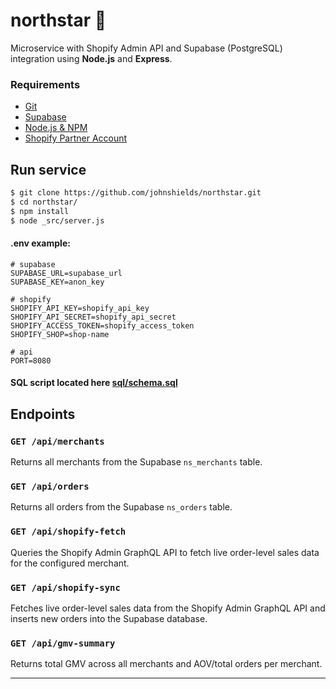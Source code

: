 # northstar 🌠

Microservice with Shopify Admin API and Supabase (PostgreSQL) integration using **Node.js** and **Express**.

### Requirements

- [Git](https://git-scm.com/downloads)
- [Supabase](https://supabase.com/)
- [Node.js & NPM](https://nodejs.org/)
- [Shopify Partner Account](https://partners.shopify.com/)

## Run service

```bash
$ git clone https://github.com/johnshields/northstar.git
$ cd northstar/
$ npm install
$ node _src/server.js
```

#### .env example:

```dotenv
# supabase
SUPABASE_URL=supabase_url
SUPABASE_KEY=anon_key

# shopify
SHOPIFY_API_KEY=shopify_api_key
SHOPIFY_API_SECRET=shopify_api_secret
SHOPIFY_ACCESS_TOKEN=shopify_access_token
SHOPIFY_SHOP=shop-name

# api
PORT=8080
```

#### SQL script located here [sql/schema.sql](sql/schema.sql)

## Endpoints

### `GET /api/merchants`  
Returns all merchants from the Supabase `ns_merchants` table.

### `GET /api/orders`  
Returns all orders from the Supabase `ns_orders` table.

### `GET /api/shopify-fetch`  
Queries the Shopify Admin GraphQL API to fetch live order-level sales data for the configured merchant.

### `GET /api/shopify-sync`
Fetches live order-level sales data from the Shopify Admin GraphQL API and inserts new orders into the Supabase database.

### `GET /api/gmv-summary`
Returns total GMV across all merchants and AOV/total orders per merchant.

***
